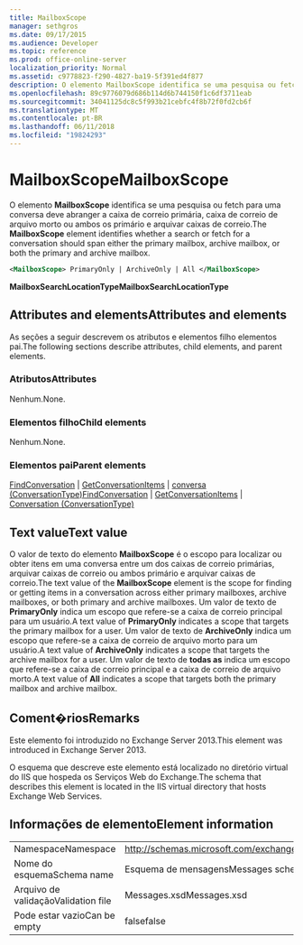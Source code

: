 ```yaml
---
title: MailboxScope
manager: sethgros
ms.date: 09/17/2015
ms.audience: Developer
ms.topic: reference
ms.prod: office-online-server
localization_priority: Normal
ms.assetid: c9778823-f290-4827-ba19-5f391ed4f877
description: O elemento MailboxScope identifica se uma pesquisa ou fetch para uma conversa deve abranger a caixa de correio primária, caixa de correio de arquivo morto ou ambos os primário e arquivar caixas de correio.
ms.openlocfilehash: 89c9776079d686b114d6b744150f1c6df3711eab
ms.sourcegitcommit: 34041125dc8c5f993b21cebfc4f8b72f0fd2cb6f
ms.translationtype: MT
ms.contentlocale: pt-BR
ms.lasthandoff: 06/11/2018
ms.locfileid: "19824293"
---
```

# <a name="mailboxscope"></a><span data-ttu-id="fd405-103">MailboxScope</span><span class="sxs-lookup"><span data-stu-id="fd405-103">MailboxScope</span></span>

<span data-ttu-id="fd405-104">O elemento **MailboxScope** identifica se uma pesquisa ou fetch para uma conversa deve abranger a caixa de correio primária, caixa de correio de arquivo morto ou ambos os primário e arquivar caixas de correio.</span><span class="sxs-lookup"><span data-stu-id="fd405-104">The **MailboxScope** element identifies whether a search or fetch for a conversation should span either the primary mailbox, archive mailbox, or both the primary and archive mailbox.</span></span> 
  
```XML
<MailboxScope> PrimaryOnly | ArchiveOnly | All </MailboxScope>
```

<span data-ttu-id="fd405-105">**MailboxSearchLocationType**</span><span class="sxs-lookup"><span data-stu-id="fd405-105">**MailboxSearchLocationType**</span></span>

## <a name="attributes-and-elements"></a><span data-ttu-id="fd405-106">Attributes and elements</span><span class="sxs-lookup"><span data-stu-id="fd405-106">Attributes and elements</span></span>

<span data-ttu-id="fd405-107">As seções a seguir descrevem os atributos e elementos filho elementos pai.</span><span class="sxs-lookup"><span data-stu-id="fd405-107">The following sections describe attributes, child elements, and parent elements.</span></span>
  
### <a name="attributes"></a><span data-ttu-id="fd405-108">Atributos</span><span class="sxs-lookup"><span data-stu-id="fd405-108">Attributes</span></span>

<span data-ttu-id="fd405-109">Nenhum.</span><span class="sxs-lookup"><span data-stu-id="fd405-109">None.</span></span>
  
### <a name="child-elements"></a><span data-ttu-id="fd405-110">Elementos filho</span><span class="sxs-lookup"><span data-stu-id="fd405-110">Child elements</span></span>

<span data-ttu-id="fd405-111">Nenhum.</span><span class="sxs-lookup"><span data-stu-id="fd405-111">None.</span></span>
  
### <a name="parent-elements"></a><span data-ttu-id="fd405-112">Elementos pai</span><span class="sxs-lookup"><span data-stu-id="fd405-112">Parent elements</span></span>

<span data-ttu-id="fd405-113">[FindConversation](findconversation.md) | [GetConversationItems](getconversationitems.md) | [conversa (ConversationType)](conversation-conversationtype.md)</span><span class="sxs-lookup"><span data-stu-id="fd405-113">[FindConversation](findconversation.md) | [GetConversationItems](getconversationitems.md) | [Conversation (ConversationType)](conversation-conversationtype.md)</span></span>
  
## <a name="text-value"></a><span data-ttu-id="fd405-114">Text value</span><span class="sxs-lookup"><span data-stu-id="fd405-114">Text value</span></span>

<span data-ttu-id="fd405-115">O valor de texto do elemento **MailboxScope** é o escopo para localizar ou obter itens em uma conversa entre um dos caixas de correio primárias, arquivar caixas de correio ou ambos primário e arquivar caixas de correio.</span><span class="sxs-lookup"><span data-stu-id="fd405-115">The text value of the **MailboxScope** element is the scope for finding or getting items in a conversation across either primary mailboxes, archive mailboxes, or both primary and archive mailboxes.</span></span> <span data-ttu-id="fd405-116">Um valor de texto de **PrimaryOnly** indica um escopo que refere-se a caixa de correio principal para um usuário.</span><span class="sxs-lookup"><span data-stu-id="fd405-116">A text value of **PrimaryOnly** indicates a scope that targets the primary mailbox for a user.</span></span> <span data-ttu-id="fd405-117">Um valor de texto de **ArchiveOnly** indica um escopo que refere-se a caixa de correio de arquivo morto para um usuário.</span><span class="sxs-lookup"><span data-stu-id="fd405-117">A text value of **ArchiveOnly** indicates a scope that targets the archive mailbox for a user.</span></span> <span data-ttu-id="fd405-118">Um valor de texto de **todas as** indica um escopo que refere-se a caixa de correio principal e a caixa de correio de arquivo morto.</span><span class="sxs-lookup"><span data-stu-id="fd405-118">A text value of **All** indicates a scope that targets both the primary mailbox and archive mailbox.</span></span> 
  
## <a name="remarks"></a><span data-ttu-id="fd405-119">Coment�rios</span><span class="sxs-lookup"><span data-stu-id="fd405-119">Remarks</span></span>

<span data-ttu-id="fd405-120">Este elemento foi introduzido no Exchange Server 2013.</span><span class="sxs-lookup"><span data-stu-id="fd405-120">This element was introduced in Exchange Server 2013.</span></span>
  
<span data-ttu-id="fd405-121">O esquema que descreve este elemento está localizado no diretório virtual do IIS que hospeda os Serviços Web do Exchange.</span><span class="sxs-lookup"><span data-stu-id="fd405-121">The schema that describes this element is located in the IIS virtual directory that hosts Exchange Web Services.</span></span>
  
## <a name="element-information"></a><span data-ttu-id="fd405-122">Informações de elemento</span><span class="sxs-lookup"><span data-stu-id="fd405-122">Element information</span></span>

|||
|:-----|:-----|
|<span data-ttu-id="fd405-123">Namespace</span><span class="sxs-lookup"><span data-stu-id="fd405-123">Namespace</span></span>  <br/> |http://schemas.microsoft.com/exchange/services/2006/messages  <br/> |
|<span data-ttu-id="fd405-124">Nome do esquema</span><span class="sxs-lookup"><span data-stu-id="fd405-124">Schema name</span></span>  <br/> |<span data-ttu-id="fd405-125">Esquema de mensagens</span><span class="sxs-lookup"><span data-stu-id="fd405-125">Messages schema</span></span>  <br/> |
|<span data-ttu-id="fd405-126">Arquivo de validação</span><span class="sxs-lookup"><span data-stu-id="fd405-126">Validation file</span></span>  <br/> |<span data-ttu-id="fd405-127">Messages.xsd</span><span class="sxs-lookup"><span data-stu-id="fd405-127">Messages.xsd</span></span>  <br/> |
|<span data-ttu-id="fd405-128">Pode estar vazio</span><span class="sxs-lookup"><span data-stu-id="fd405-128">Can be empty</span></span>  <br/> |<span data-ttu-id="fd405-129">false</span><span class="sxs-lookup"><span data-stu-id="fd405-129">false</span></span>  <br/> |
   

